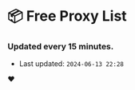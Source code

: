 # :package: Free Proxy List
### Updated every 15 minutes.

- Last updated: `2024-06-13 22:28`

:heart:
